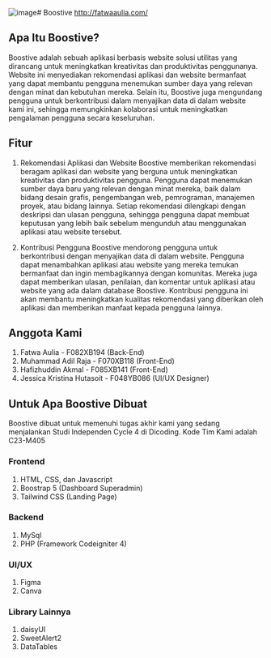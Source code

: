 ![image](https://github.com/fatwaaulia/sib-dicoding-boostive/assets/77380125/38511190-c331-42ba-acf9-1c84b2a53694)# Boostive
http://fatwaaulia.com/

## Apa Itu Boostive?

Boostive adalah sebuah aplikasi berbasis website solusi utilitas yang dirancang untuk meningkatkan kreativitas dan produktivitas penggunanya. Website ini menyediakan rekomendasi aplikasi dan website bermanfaat yang dapat membantu pengguna menemukan sumber daya yang relevan dengan minat dan kebutuhan mereka. Selain itu, Boostive juga mengundang pengguna untuk berkontribusi dalam menyajikan data di dalam website kami ini, sehingga memungkinkan kolaborasi untuk meningkatkan pengalaman pengguna secara keseluruhan.

## Fitur

1. Rekomendasi Aplikasi dan Website
Boostive memberikan rekomendasi beragam aplikasi dan website yang berguna untuk meningkatkan kreativitas dan produktivitas pengguna. Pengguna dapat menemukan sumber daya baru yang relevan dengan minat mereka, baik dalam bidang desain grafis, pengembangan web, pemrograman, manajemen proyek, atau bidang lainnya. Setiap rekomendasi dilengkapi dengan deskripsi dan ulasan pengguna, sehingga pengguna dapat membuat keputusan yang lebih baik sebelum mengunduh atau menggunakan aplikasi atau website tersebut.

2. Kontribusi Pengguna
Boostive mendorong pengguna untuk berkontribusi dengan menyajikan data di dalam website. Pengguna dapat menambahkan aplikasi atau website yang mereka temukan bermanfaat dan ingin membagikannya dengan komunitas. Mereka juga dapat memberikan ulasan, penilaian, dan komentar untuk aplikasi atau website yang ada dalam database Boostive. Kontribusi pengguna ini akan membantu meningkatkan kualitas rekomendasi yang diberikan oleh aplikasi dan memberikan manfaat kepada pengguna lainnya.

## Anggota Kami

1. Fatwa Aulia - F082XB194 (Back-End)
2. Muhammad Adil Raja - F070XB118 (Front-End) 
3. Hafizhuddin Akmal - F085XB141 (Front-End)
4. Jessica Kristina Hutasoit - F048YB086 (UI/UX Designer)

## Untuk Apa Boostive Dibuat

Boostive dibuat untuk memenuhi tugas akhir kami yang sedang menjalankan Studi Independen Cycle 4 di Dicoding.
Kode Tim Kami adalah C23-M405

### Frontend
1. HTML, CSS, dan Javascript
2. Boostrap 5 (Dashboard Superadmin)
3. Tailwind CSS (Landing Page)

### Backend
1. MySql
2. PHP (Framework Codeigniter 4)

### UI/UX
1. Figma
2. Canva

### Library Lainnya
1. daisyUI
2. SweetAlert2
3. DataTables


